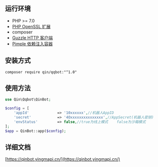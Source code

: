 ## 运行环境
+ PHP >= 7.0
+ [PHP OpenSSL 扩展](https://www.php.net/manual/en/book.openssl.php)
+ composer
+ [Guzzle HTTP 客户端](https://guzzle-cn.readthedocs.io/zh-cn/latest/overview.html)
+ [Pimple 依赖注入容器](https://github.com/silexphp/Pimple)

## 安装方式

```shell
composer require qin/qqbot:"^1.0"
```



## 使用方法

```php
use Qin\Qqbot\QinBot;

$config = [
	'appId'             => '10xxxxxx',//机器人AppID
	'secret'            => '4Oxxxxxxxxxxxxxxx',//AppSecret(机器人密钥)
	'envStatus'         => false,//true为线上模式    false为沙箱模式
];
$app = QinBot::app($config);
```

## 详细文档
[https://qinbot.yingmapi.cn/](https://qinbot.yingmapi.cn/)